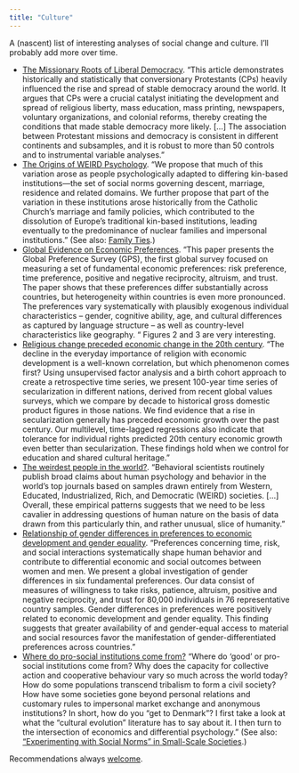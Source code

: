 ```yaml
---
title: "Culture"
---
```


A (nascent) list of interesting analyses of social change and culture. I’ll probably add more over time.

* [The Missionary Roots of Liberal Democracy](https://www.jstor.org/stable/41495078). “This article demonstrates historically and statistically that conversionary Protestants (CPs) heavily influenced the rise and spread of stable democracy around the world. It argues that CPs were a crucial catalyst initiating the development and spread of religious liberty, mass education, mass printing, newspapers, voluntary organizations, and colonial reforms, thereby creating the conditions that made stable democracy more likely. […] The association between Protestant missions and democracy is consistent in different continents and subsamples, and it is robust to more than 50 controls and to instrumental variable analyses.”
* [The Origins of WEIRD Psychology](https://psyarxiv.com/d6qhu/). “We propose that much of this variation arose as people psychologically adapted to differing kin-based institutions—the set of social norms governing descent, marriage, residence and related domains. We further propose that part of the variation in these institutions arose historically from the Catholic Church’s marriage and family policies, which contributed to the dissolution of Europe’s traditional kin-based institutions, leading eventually to the predominance of nuclear families and impersonal institutions.” (See also: [Family Ties](https://ideas.repec.org/h/eee/grochp/2-177.html).)
* [Global Evidence on Economic Preferences](https://www.netspar.nl/assets/uploads/P20161221_dp051_Falk.pdf). “This paper presents the Global Preference Survey (GPS), the first global survey focused on measuring a set of fundamental economic preferences: risk preference, time preference, positive and negative reciprocity, altruism, and trust. The paper shows that these preferences differ substantially across countries, but heterogeneity within countries is even more pronounced. The preferences vary systematically with plausibly exogenous individual characteristics – gender, cognitive ability, age, and cultural differences as captured by language structure – as well as country-level characteristics like geography. “ Figures 2 and 3 are very interesting.
* [Religious change preceded economic change in the 20th century](http://advances.sciencemag.org/content/4/7/eaar8680). “The decline in the everyday importance of religion with economic development is a well-known correlation, but which phenomenon comes first? Using unsupervised factor analysis and a birth cohort approach to create a retrospective time series, we present 100-year time series of secularization in different nations, derived from recent global values surveys, which we compare by decade to historical gross domestic product figures in those nations. We find evidence that a rise in secularization generally has preceded economic growth over the past century. Our multilevel, time-lagged regressions also indicate that tolerance for individual rights predicted 20th century economic growth even better than secularization. These findings hold when we control for education and shared cultural heritage.”
* [The weirdest people in the world?](http://hci.ucsd.edu/102b/readings/WeirdestPeople.pdf). “Behavioral scientists routinely publish broad claims about human psychology and behavior in the world’s top journals based on samples drawn entirely from Western, Educated, Industrialized, Rich, and Democratic (WEIRD) societies. […] Overall, these empirical patterns suggests that we need to be less cavalier in addressing questions of human nature on the basis of data drawn from this particularly thin, and rather unusual, slice of humanity.”
* [Relationship of gender differences in preferences to economic development and gender equality](http://science.sciencemag.org/content/362/6412/eaas9899.full). “Preferences concerning time, risk, and social interactions systematically shape human behavior and contribute to differential economic and social outcomes between women and men. We present a global investigation of gender differences in six fundamental preferences. Our data consist of measures of willingness to take risks, patience, altruism, positive and negative reciprocity, and trust for 80,000 individuals in 76 representative country samples. Gender differences in preferences were positively related to economic development and gender equality. This finding suggests that greater availability of and gender-equal access to material and social resources favor the manifestation of gender-differentiated preferences across countries.”
* [Where do pro-social institutions come from?](https://pseudoerasmus.com/2015/10/04/ce/)  “Where do ‘good’ or pro-social institutions come from? Why does the capacity for collective action and cooperative behaviour vary so much across the world today? How do some populations transcend tribalism to form a civil society? How have some societies gone beyond personal relations and customary rules to impersonal market exchange and anonymous institutions? In short, how do you “get to Denmark”? I first take a look at what the “cultural evolution” literature has to say about it. I then turn to the intersection of economics and differential psychology.” (See also: [“Experimenting with Social Norms” in Small-Scale Societies](https://pseudoerasmus.com/2015/10/03/henrich/).)

Recommendations always [welcome](mailto:patrick@collison.ie).


